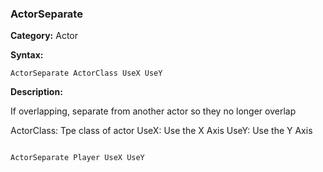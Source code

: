 ### ActorSeparate

**Category:**
Actor

**Syntax:**

```scorpionengine
ActorSeparate ActorClass UseX UseY
```

**Description:**

If overlapping, separate from another actor so they no longer overlap

ActorClass: Tpe class of actor
UseX: Use the X Axis
UseY: Use the Y Axis

```scorpionengine

ActorSeparate Player UseX UseY

```
